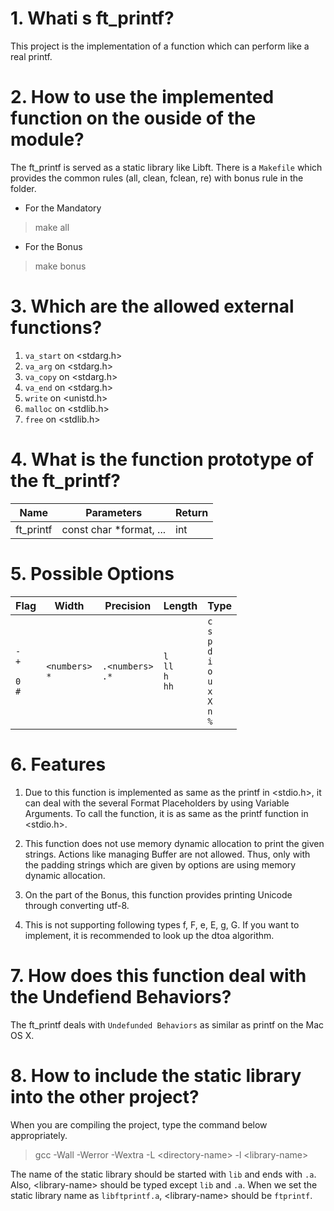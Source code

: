 # 1. Whati s ft_printf?

This project is the implementation of a function which can perform like a real printf.

# 2. How to use the implemented function on the ouside of the module?

The ft_printf is served as a static library like Libft. There is a `Makefile` which provides the common rules (all, clean, fclean, re) with bonus rule in the folder.
* For the Mandatory
> make all
* For the Bonus
> make bonus

# 3. Which are the allowed external functions?

1. `va_start` on \<stdarg.h>
2. `va_arg` on \<stdarg.h>
3. `va_copy` on \<stdarg.h>
4. `va_end` on \<stdarg.h>
5. `write` on \<unistd.h>
6. `malloc` on \<stdlib.h>
7. `free` on \<stdlib.h>

# 4. What is the function prototype of the ft_printf?

| Name | Parameters | Return |
| - | - | - |
| ft_printf | const char *format, ... | int |

# 5. Possible Options

| Flag | Width | Precision | Length | Type |
| - | - | - | - | - |
| `-` </br> `+` </br> ` ` </br> `0` </br> `#` | `<numbers>` </br> `*` | `.<numbers>` </br> `.*` | `l` </br> `ll` </br> `h` </br> `hh` | `c` </br> `s` </br> `p` </br> `d` </br> `i` </br> `o` </br> `u` </br> `x` </br> `X` </br> `n` </br> `%`

# 6. Features

1. Due to this function is implemented as same as the printf in \<stdio.h>, it can deal with the several Format Placeholders by using Variable Arguments. To call the function, it is as same as the printf function in \<stdio.h>.

2. This function does not use memory dynamic allocation to print the given strings. Actions like managing Buffer are not allowed. Thus, only with the padding strings which are given by options are using memory dynamic allocation.

3. On the part of the Bonus, this function provides printing Unicode through converting utf-8.

4. This is not supporting following types f, F, e, E, g, G. If you want to implement, it is recommended to look up the dtoa algorithm.


# 7. How does this function deal with the Undefiend Behaviors?

The ft_printf deals with `Undefunded Behaviors` as similar as printf on the Mac OS X.

# 8. How to include the static library into the other project?

When you are compiling the project, type the command below appropriately.
> gcc -Wall -Werror -Wextra -L \<directory-name> -l \<library-name>

The name of the static library should be started with `lib` and ends with `.a`. Also, \<library-name> should be typed except `lib` and `.a`. When we set the static library name as `libftprintf.a`, \<library-name> should be `ftprintf`.
